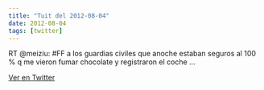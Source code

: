 ```yaml
---
title: "Tuit del 2012-08-04"
date: 2012-08-04
tags: [twitter]
---
```


RT @meiziu: #FF a los guardias civiles que anoche estaban seguros al 100 % q me vieron fumar chocolate y registraron el coche ...



[Ver en Twitter](https://twitter.com/i/web/status/231860265568837633)
